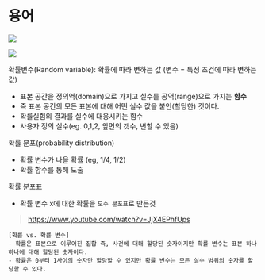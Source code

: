 # 용어

![](https://i.imgur.com/7qAV4Wh.png)



![](https://i.imgur.com/pkyG0xQ.png)

확률변수(Random variable): 확률에 따라 변하는 값 (변수 = 특정 조건에 따라 변하는 값)
- 표본 공간을 정의역(domain)으로 가지고 실수를 공역(range)으로 가지는 **함수**
- 즉 표본 공간의 모든 표본에 대해 어떤 실수 값을 붙인(할당한) 것이다.
- 확률실험의 결과를 실수에 대응시키는 함수
- 사용자 정의 실수(eg. 0,1,2, 앞면의 갯수, 변할 수 있음)

확률 분포(probability distribution)
- 확률 변수가 나올 확률 (eg, 1/4, 1/2)
- 확률 함수를 통해 도출 

확률 분포표
- 확률 변수 x에 대한 확률을 `도수 분포표`로 만든것

> https://www.youtube.com/watch?v=JjX4EPhfUps


```
[확률 vs. 확률 변수]
- 확률은 표본으로 이루어진 집합 즉, 사건에 대해 할당된 숫자이지만 확률 변수는 표본 하나 하나에 대해 할당된 숫자이다.
- 확률은 0부터 1사이의 숫자만 할당할 수 있지만 확률 변수는 모든 실수 범위의 숫자를 할당할 수 있다.
```


